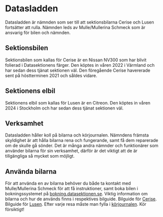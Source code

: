 # Datasladden
Datasladden är nämnden som ser till att sektionsbilarna Cerise och Lusen fortsätter att rulla. Nämnden leds av Mulle/Mullerina Schmeck som är ansvarig för bilen och nämnden.

## Sektionsbilen
Sektionsbilen som kallas för Cerise är en Nissan NV300 som har blivit folierad i Datasektionens färger. Den köptes in våren 2022 i Värmland och har sedan dess tjänat sektionen väl. Den föregående Cerise havererade sent på höstterminen 2021 och såldes vidare.

## Sektionens elbil
Sektionens elbil som kallas för Lusen är en Citreon. Den köptes in våren 2024 i Stockholm och har sedan dess tjänat sektionen väl. 

## Verksamhet
Datasladden håller koll på bilarna och körjournalen. Nämndens främsta skyldighet är att hålla bilarna rena och fungerande, samt få dem reparerade om de skulle gå sönder. Det är många andra nämnder och funktionärer som använder bilarna för sin verksamhet, därför är det viktigt att de är tillgängliga så mycket som möjligt.

## Använda bilarna
För att använda en av bilarna behöver du både ta kontakt med Mulle/Mullerina Schmeck för att få instruktioner, samt boka bilen i bokningssystemet på [bokning.datasektionen.se](https://bokning.datasektionen.se). Viktig information om bilarna och hur de används finns i respektives bilguide. Bilguide för [Cerise](https://dsekt.se/bilguide). Bilguide för [Lusen](https://dsekt.se/elbilguide). Efter varje resa måste man fylla i [körjournalen](https://dsekt.se/korjournal). Kör försiktigt!
